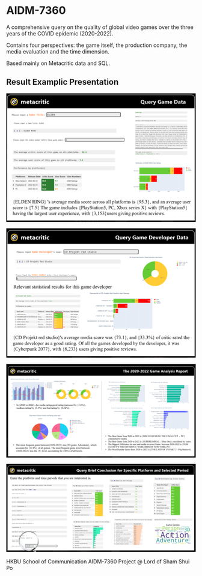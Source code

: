 # AIDM-7360
A comprehensive query on the quality of global video games over the three years of the COVID epidemic (2020-2022).

Contains four perspectives: the game itself, the production company, the media evaluation and the time dimension.

Based mainly on Metacritic data and SQL.

## **Result Examplic Presentation**

![Image Text](https://github.com/KIDult2226/AIDM-7360/blob/main/Images/Game.png)

![Image Text](https://github.com/KIDult2226/AIDM-7360/blob/main/Images/Developer.png)

![Image Text](https://github.com/KIDult2226/AIDM-7360/blob/main/Images/ALL%20Analysis.png)

![Image Text](https://github.com/KIDult2226/AIDM-7360/blob/main/Images/SpecificTime.png)


HKBU School of Communication AIDM-7360 Project @ Lord of Sham Shui Po

